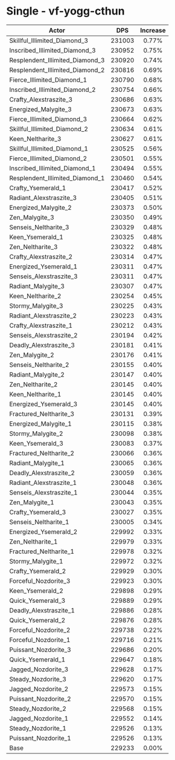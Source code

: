 # Single - vf-yogg-cthun
| Actor | DPS | Increase |
|---|:---:|:---:|
|Skillful_Illimited_Diamond_3|231003|0.77%|
|Inscribed_Illimited_Diamond_3|230952|0.75%|
|Resplendent_Illimited_Diamond_3|230920|0.74%|
|Resplendent_Illimited_Diamond_2|230816|0.69%|
|Fierce_Illimited_Diamond_1|230790|0.68%|
|Inscribed_Illimited_Diamond_2|230754|0.66%|
|Crafty_Alexstraszite_3|230686|0.63%|
|Energized_Malygite_3|230673|0.63%|
|Fierce_Illimited_Diamond_3|230664|0.62%|
|Skillful_Illimited_Diamond_2|230634|0.61%|
|Keen_Neltharite_3|230627|0.61%|
|Skillful_Illimited_Diamond_1|230525|0.56%|
|Fierce_Illimited_Diamond_2|230501|0.55%|
|Inscribed_Illimited_Diamond_1|230494|0.55%|
|Resplendent_Illimited_Diamond_1|230460|0.54%|
|Crafty_Ysemerald_1|230417|0.52%|
|Radiant_Alexstraszite_3|230405|0.51%|
|Energized_Malygite_2|230373|0.50%|
|Zen_Malygite_3|230350|0.49%|
|Senseis_Neltharite_3|230329|0.48%|
|Keen_Ysemerald_1|230325|0.48%|
|Zen_Neltharite_3|230322|0.48%|
|Crafty_Alexstraszite_2|230314|0.47%|
|Energized_Ysemerald_1|230311|0.47%|
|Senseis_Alexstraszite_3|230311|0.47%|
|Radiant_Malygite_3|230307|0.47%|
|Keen_Neltharite_2|230254|0.45%|
|Stormy_Malygite_3|230225|0.43%|
|Radiant_Alexstraszite_2|230223|0.43%|
|Crafty_Alexstraszite_1|230212|0.43%|
|Senseis_Alexstraszite_2|230194|0.42%|
|Deadly_Alexstraszite_3|230181|0.41%|
|Zen_Malygite_2|230176|0.41%|
|Senseis_Neltharite_2|230155|0.40%|
|Radiant_Malygite_2|230147|0.40%|
|Zen_Neltharite_2|230145|0.40%|
|Keen_Neltharite_1|230145|0.40%|
|Energized_Ysemerald_3|230145|0.40%|
|Fractured_Neltharite_3|230131|0.39%|
|Energized_Malygite_1|230115|0.38%|
|Stormy_Malygite_2|230098|0.38%|
|Keen_Ysemerald_3|230083|0.37%|
|Fractured_Neltharite_2|230066|0.36%|
|Radiant_Malygite_1|230065|0.36%|
|Deadly_Alexstraszite_2|230059|0.36%|
|Radiant_Alexstraszite_1|230048|0.36%|
|Senseis_Alexstraszite_1|230044|0.35%|
|Zen_Malygite_1|230043|0.35%|
|Crafty_Ysemerald_3|230027|0.35%|
|Senseis_Neltharite_1|230005|0.34%|
|Energized_Ysemerald_2|229992|0.33%|
|Zen_Neltharite_1|229979|0.33%|
|Fractured_Neltharite_1|229978|0.32%|
|Stormy_Malygite_1|229972|0.32%|
|Crafty_Ysemerald_2|229929|0.30%|
|Forceful_Nozdorite_3|229923|0.30%|
|Keen_Ysemerald_2|229898|0.29%|
|Quick_Ysemerald_3|229889|0.29%|
|Deadly_Alexstraszite_1|229886|0.28%|
|Quick_Ysemerald_2|229876|0.28%|
|Forceful_Nozdorite_2|229738|0.22%|
|Forceful_Nozdorite_1|229716|0.21%|
|Puissant_Nozdorite_3|229686|0.20%|
|Quick_Ysemerald_1|229647|0.18%|
|Jagged_Nozdorite_3|229628|0.17%|
|Steady_Nozdorite_3|229620|0.17%|
|Jagged_Nozdorite_2|229573|0.15%|
|Puissant_Nozdorite_2|229570|0.15%|
|Steady_Nozdorite_2|229568|0.15%|
|Jagged_Nozdorite_1|229552|0.14%|
|Steady_Nozdorite_1|229526|0.13%|
|Puissant_Nozdorite_1|229526|0.13%|
|Base|229233|0.00%|
